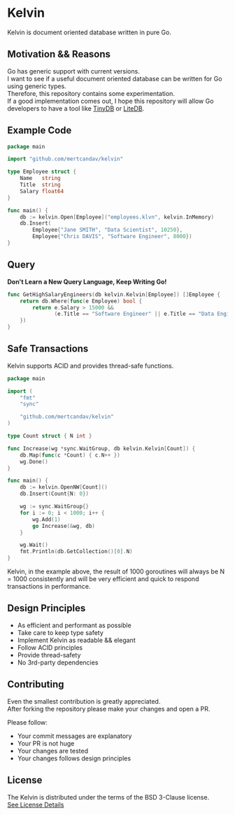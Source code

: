 # Kelvin
Kelvin is document oriented database written in pure Go.

## Motivation && Reasons
Go has generic support with current versions. \
I want to see if a useful document oriented database can be written for Go using generic types. \
Therefore, this repository contains some experimentation. \
If a good implementation comes out, I hope this repository will allow Go developers to have a tool like [TinyDB](https://github.com/msiemens/tinydb) or [LiteDB](https://github.com/mbdavid/LiteDB).

## Example Code

```go
package main

import "github.com/mertcandav/kelvin"

type Employee struct {
    Name   string
    Title  string
    Salary float64
}

func main() {
    db := kelvin.Open[Employee]("employees.klvn", kelvin.InMemory)
    db.Insert(
        Employee{"Jane SMITH", "Data Scientist", 10250},
        Employee{"Chris DAVIS", "Software Engineer", 8000})
}
```

## Query

**Don't Learn a New Query Language, Keep Writing Go!**

```go
func GetHighSalaryEngineers(db kelvin.Kelvin[Employee]) []Employee {
    return db.Where(func(e Employee) bool {
        return e.Salary > 15000 &&
               (e.Title == "Software Engineer" || e.Title == "Data Engineer")
    })
}
```

## Safe Transactions

Kelvin supports ACID and provides thread-safe functions.

```go
package main

import (
    "fmt"
    "sync"

    "github.com/mertcandav/kelvin"
)

type Count struct { N int }

func Increase(wg *sync.WaitGroup, db kelvin.Kelvin[Count]) {
    db.Map(func(c *Count) { c.N++ })
    wg.Done()
}

func main() {
    db := kelvin.OpenNW[Count]()
    db.Insert(Count{N: 0})

    wg := sync.WaitGroup{}
    for i := 0; i < 1000; i++ {
        wg.Add(1)
        go Increase(&wg, db)
    }

    wg.Wait()
    fmt.Println(db.GetCollection()[0].N)
}
```

Kelvin, in the example above, the result of 1000 goroutines will always be N = 1000 consistently and will be very efficient and quick to respond transactions in performance.

## Design Principles
- As efficient and performant as possible
- Take care to keep type safety
- Implement Kelvin as readable && elegant
- Follow ACID principles
- Provide thread-safety
- No 3rd-party dependencies

## Contributing

Even the smallest contribution is greatly appreciated. \
After forking the repository please make your changes and open a PR.

Please follow:
- Your commit messages are explanatory
- Your PR is not huge
- Your changes are tested
- Your changes follows design principles

## License
The Kelvin is distributed under the terms of the BSD 3-Clause license. <br>
[See License Details](LICENSE)
